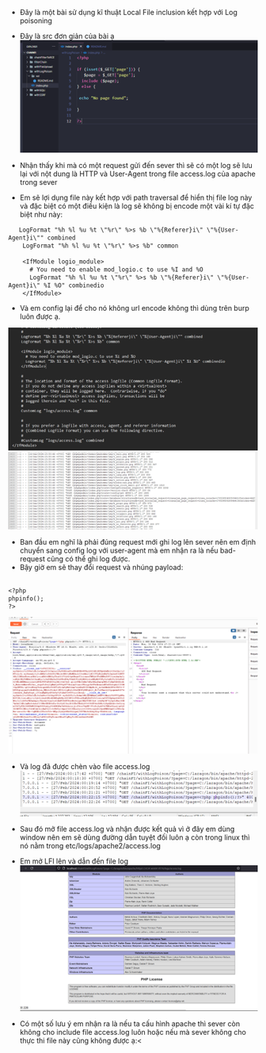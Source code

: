 - Đây là một bài sử dụng kĩ thuật Local File inclusion kết hợp với Log poisoning

- Đây là src đơn giản của bài ạ
![alt text](image.png)

- Nhận thấy khi mà có một request gửi đến sever thì sẽ có một log sẽ lưu lại với nột dung là HTTP và User-Agent trong file access.log của apache trong sever

- Em sẽ lợi dụng file này kết hợp với path traversal để hiển thị file log này và đặc biệt có một điều kiện là log sẽ không bị encode một vài kí tự đặc biệt như này:
```
   LogFormat "%h %l %u %t \"%r\" %>s %b \"%{Referer}i\" \"%{User-Agent}i\"" combined
    LogFormat "%h %l %u %t \"%r\" %>s %b" common

    <IfModule logio_module>
      # You need to enable mod_logio.c to use %I and %O
      LogFormat "%h %l %u %t \"%r\" %>s %b \"%{Referer}i\" \"%{User-Agent}i\" %I %O" combinedio
    </IfModule>
```
- Và em config lại để cho nó không url encode không thì dùng trên burp luôn được ạ.

![alt text](image-2.png)
![alt text](image-1.png)
- Ban đầu em nghĩ là phải đúng request mới ghi log lên sever nên em định chuyển sang config log với user-agent mà em nhận ra là nếu bad-request cũng có thể ghi log được.
- Bậy giờ em sẽ thay đổi request và nhúng payload:


```

<?php
phpinfo();
?>

```
![alt text](image-3.png)
- Và log đã được chèn vào file access.log
![alt text](image-4.png)
- Sau đó mở file access.log và nhận được kết quả vì ở đây em dùng window nên em sẽ dùng đường dẫn tuyệt đối luôn ạ còn trong linux thì nó nằm trong etc/logs/apache2/access.log

- Em mở LFI lên và dẫn đến file log
![alt text](image-5.png)

- Có một số lưu ý em nhận ra là nếu ta cấu hình apache thì sever còn không cho include file access.log luôn hoặc nếu mà sever không cho thực thi file này cũng không được ạ:<